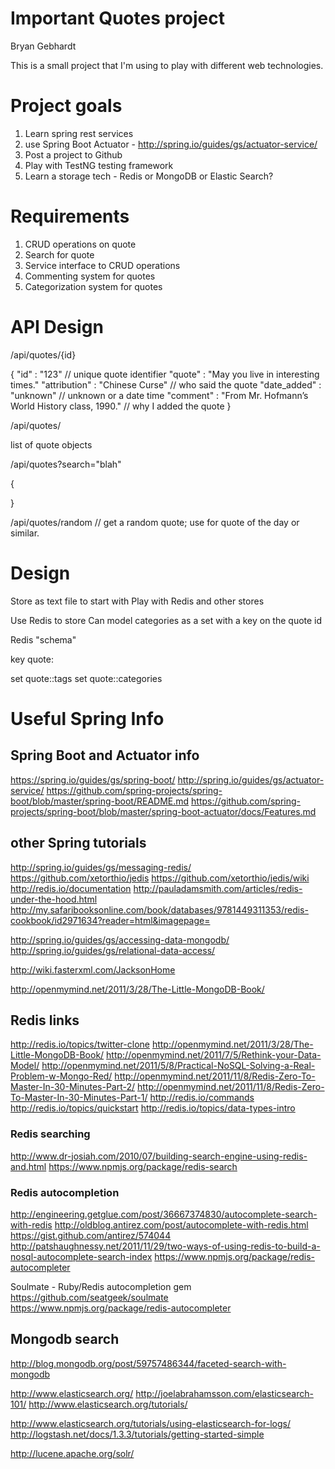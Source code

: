 # Important Quotes project

Bryan Gebhardt

This is a small project that I'm using to play with different web technologies.

# Project goals

1. Learn spring rest services
  1. use Spring Boot Actuator - http://spring.io/guides/gs/actuator-service/
1. Post a project to Github
1. Play with TestNG testing framework
1. Learn a storage tech - Redis or MongoDB or Elastic Search?


# Requirements

1. CRUD operations on quote
1. Search for quote
1. Service interface to CRUD operations
2. Commenting system for quotes
2. Categorization system for quotes

# API Design

/api/quotes/{id}

{
	"id" : "123" // unique quote identifier
	"quote" : "May you live in interesting times."
	"attribution" : "Chinese Curse" // who said the quote
	"date_added" : "unknown" // unknown or a date time
	"comment" : "From Mr. Hofmann’s World History class, 1990." // why I added the quote
}

/api/quotes/

list of quote objects


/api/quotes?search="blah"

{

}

/api/quotes/random  // get a random quote; use for quote of the day or similar.

# Design

Store as text file to start with
Play with Redis and other stores

Use Redis to store
Can model categories as a set with a key on the quote id 

Redis "schema"

key quote:<id>

set quote:<id>:tags
set quote:<id>:categories



# Useful Spring Info


## Spring Boot and Actuator info
https://spring.io/guides/gs/spring-boot/
http://spring.io/guides/gs/actuator-service/
https://github.com/spring-projects/spring-boot/blob/master/spring-boot/README.md
https://github.com/spring-projects/spring-boot/blob/master/spring-boot-actuator/docs/Features.md

## other Spring tutorials

http://spring.io/guides/gs/messaging-redis/
https://github.com/xetorthio/jedis
https://github.com/xetorthio/jedis/wiki
http://redis.io/documentation
http://pauladamsmith.com/articles/redis-under-the-hood.html
http://my.safaribooksonline.com/book/databases/9781449311353/redis-cookbook/id2971634?reader=html&imagepage=

http://spring.io/guides/gs/accessing-data-mongodb/
http://spring.io/guides/gs/relational-data-access/

http://wiki.fasterxml.com/JacksonHome

http://openmymind.net/2011/3/28/The-Little-MongoDB-Book/

## Redis links
http://redis.io/topics/twitter-clone
http://openmymind.net/2011/3/28/The-Little-MongoDB-Book/
http://openmymind.net/2011/7/5/Rethink-your-Data-Model/
http://openmymind.net/2011/5/8/Practical-NoSQL-Solving-a-Real-Problem-w-Mongo-Red/
http://openmymind.net/2011/11/8/Redis-Zero-To-Master-In-30-Minutes-Part-2/
http://openmymind.net/2011/11/8/Redis-Zero-To-Master-In-30-Minutes-Part-1/
http://redis.io/commands
http://redis.io/topics/quickstart
http://redis.io/topics/data-types-intro

### Redis searching
http://www.dr-josiah.com/2010/07/building-search-engine-using-redis-and.html
https://www.npmjs.org/package/redis-search

### Redis autocompletion
http://engineering.getglue.com/post/36667374830/autocomplete-search-with-redis
http://oldblog.antirez.com/post/autocomplete-with-redis.html    https://gist.github.com/antirez/574044
http://patshaughnessy.net/2011/11/29/two-ways-of-using-redis-to-build-a-nosql-autocomplete-search-index
https://www.npmjs.org/package/redis-autocompleter

Soulmate - Ruby/Redis autocompletion gem https://github.com/seatgeek/soulmate
https://www.npmjs.org/package/redis-autocompleter

## Mongodb search
http://blog.mongodb.org/post/59757486344/faceted-search-with-mongodb

http://www.elasticsearch.org/
http://joelabrahamsson.com/elasticsearch-101/
http://www.elasticsearch.org/tutorials/


http://www.elasticsearch.org/tutorials/using-elasticsearch-for-logs/
http://logstash.net/docs/1.3.3/tutorials/getting-started-simple

http://lucene.apache.org/solr/
